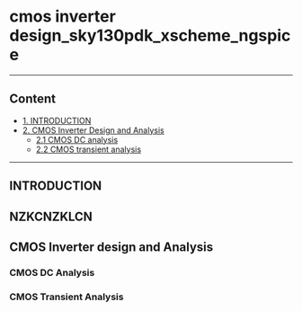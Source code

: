 # cmos inverter design_sky130pdk_xscheme_ngspice
---
## Content
- [1. INTRODUCTION](#1-INTRODUCTION)
- [2. CMOS Inverter Design and Analysis](##1-Tools-and-PDK-setup)
  - [2.1 CMOS DC analysis](##11-Tools-and-PDK-setup)
  - [2.2 CMOS transient analysis](##12-Tools-and-PDK-setup)
---
## INTRODUCTION
NZKCNZKLCN
---
## CMOS Inverter design and Analysis

### CMOS DC Analysis
### CMOS Transient Analysis
